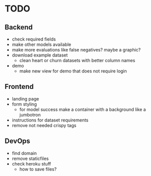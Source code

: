 # TODO
## Backend
* check required fields
* make other models available
* make more evaluations like false negatives? maybe a graphic?
* download example dataset
    * clean heart or churn datasets with better column names
* demo
    * make new view for demo that does not require login

## Frontend
* landing page
* form styling
    * for model success make a container with a background like a jumbotron
* instructions for dataset requirements
* remove not needed crispy tags

## DevOps
* find domain
* remove staticfiles
* check heroku stuff
    * how to save files?